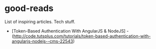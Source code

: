 good-reads
==========

List of inspiring articles. Tech stuff.


* [Token-Based Authentication With AngularJS & NodeJS] - (http://code.tutsplus.com/tutorials/token-based-authentication-with-angularjs-nodejs--cms-22543)
